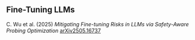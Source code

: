 
## Fine-Tuning LLMs
C. Wu et al. (2025) _Mitigating Fine-tuning Risks in LLMs via Safety-Aware Probing Optimization_ [arXiv2505.16737](https://arxiv.org/html/2505.16737v1)
